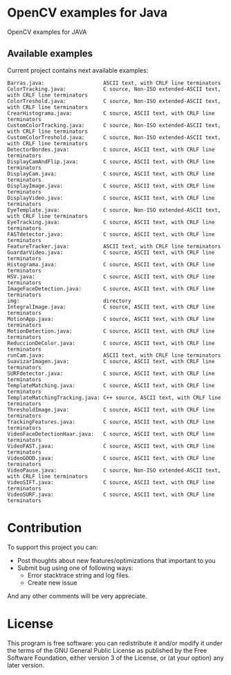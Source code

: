 # OpenCV examples for Java

OpenCV examples for JAVA

## Available examples
Current project contains next available examples:
```
Barras.java:                   ASCII text, with CRLF line terminators
ColorTracking.java:            C source, Non-ISO extended-ASCII text, with CRLF line terminators
ColorTreshold.java:            C source, Non-ISO extended-ASCII text, with CRLF line terminators
CrearHistograma.java:          C source, ASCII text, with CRLF line terminators
CustomColorTracking.java:      C source, Non-ISO extended-ASCII text, with CRLF line terminators
CustomColorTreshold.java:      C source, Non-ISO extended-ASCII text, with CRLF line terminators
DetectorBordes.java:           C source, ASCII text, with CRLF line terminators
DisplayCamAndFlip.java:        C source, ASCII text, with CRLF line terminators
DisplayCam.java:               C source, ASCII text, with CRLF line terminators
DisplayImage.java:             C source, ASCII text, with CRLF line terminators
DisplayVideo.java:             C source, ASCII text, with CRLF line terminators
EyeTemplate.java:              C source, Non-ISO extended-ASCII text, with CRLF line terminators
EyeTracking.java:              C source, ASCII text, with CRLF line terminators
FASTdetector.java:             C source, ASCII text, with CRLF line terminators
FeatureTracker.java:           ASCII text, with CRLF line terminators
GuardarVideo.java:             C source, ASCII text, with CRLF line terminators
Histograma.java:               C source, ASCII text, with CRLF line terminators
HSV.java:                      C source, ASCII text, with CRLF line terminators
ImageFaceDetection.java:       C source, ASCII text, with CRLF line terminators
img:                           directory
IntegralImage.java:            C source, ASCII text, with CRLF line terminators
MotionApp.java:                C source, ASCII text, with CRLF line terminators
MotionDetection.java:          C source, ASCII text, with CRLF line terminators
ReduccionDeColor.java:         C source, ASCII text, with CRLF line terminators
runCam.java:                   ASCII text, with CRLF line terminators
SuavizarImagen.java:           C source, ASCII text, with CRLF line terminators
SURFdetector.java:             C source, ASCII text, with CRLF line terminators
TemplateMatching.java:         C source, ASCII text, with CRLF line terminators
TemplateMatchingTracking.java: C++ source, ASCII text, with CRLF line terminators
ThresholdImage.java:           C source, ASCII text, with CRLF line terminators
TrackingFeatures.java:         C source, ASCII text, with CRLF line terminators
VideoFaceDetectionHaar.java:   C source, ASCII text, with CRLF line terminators
VideoFAST.java:                C source, ASCII text, with CRLF line terminators
VideoGOOD.java:                C source, ASCII text, with CRLF line terminators
VideoPause.java:               C source, Non-ISO extended-ASCII text, with CRLF line terminators
VideoSIFT.java:                C source, ASCII text, with CRLF line terminators
VideoSURF.java:                C source, ASCII text, with CRLF line terminators
```


# Contribution

To support this project you can:

  - Post thoughts about new features/optimizations that important to you
  - Submit bug using one of following ways:
    * Error stacktrace string and log files.
    * Create new issue
  
And any other comments will be very appreciate.

# License

This program is free software: you can redistribute it and/or modify it under the terms of the GNU General Public License as published by the Free Software Foundation, either version 3 of the License, or (at your option) any later version.
